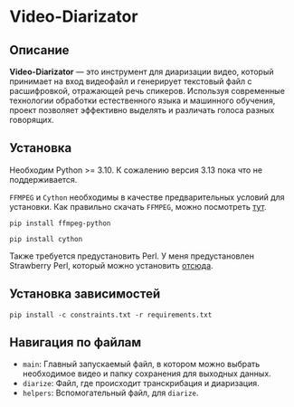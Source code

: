 # Video-Diarizator

## Описание

**Video-Diarizator** — это инструмент для диаризации видео, который принимает на вход видеофайл и генерирует текстовый файл с расшифровкой, отражающей речь спикеров.
Используя современные технологии обработки естественного языка и машинного обучения, проект позволяет эффективно выделять и различать голоса разных говорящих.

## Установка
Необходим Python >= 3.10. К сожалению версия 3.13 пока что не поддерживается.

`FFMPEG` и `Cython` необходимы в качестве предварительных условий для установки. 
Как правильно скачать `FFMPEG`, можно посмотреть [тут](https://www.youtube.com/watch?v=9_ldCQUgU7Q).

```
pip install ffmpeg-python
```
```
pip install cython
```

Также требуется предустановить Perl. У меня предустановлен Strawberry Perl, который можно установить [отсюда](https://strawberryperl.com/).

## Установка зависимостей
```
pip install -c constraints.txt -r requirements.txt
```

## Навигация по файлам
- `main`: Главный запускаемый файл, в котором можно выбрать необходимое видео и папку сохранения для выходных данных.
- `diarize`: Файл, где происходит транскрибация и диаризация.
- `helpers`: Вспомогательный файл, для `diarize`.
  
